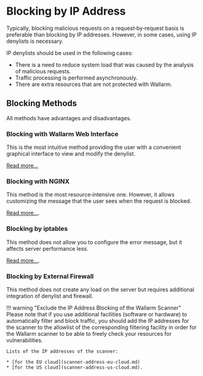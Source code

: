 # Blocking by IP Address

Typically, blocking malicious requests on a request‑by‑request basis is preferable than blocking by IP addresses. However, in some cases, using IP denylists is necessary.

IP denylists should be used in the following cases:

* There is a need to reduce system load that was caused by the analysis of malicious requests.
* Traffic processing is performed asynchronously.
* There are extra resources that are not protected with Wallarm.

## Blocking Methods

All methods have advantages and disadvantages.

### Blocking with Wallarm Web Interface

This is the most intuitive method providing the user with a convenient graphical interface to view and modify the denylist.

[Read more...](../user-guides/denylist.md)

### Blocking with NGINX

This method is the most resource‑intensive one. However, it allows customizing the message that the user sees when the request is blocked.

[Read more...](configure-ip-blocking-nginx-en.md).

### Blocking by iptables

This method does not allow you to configure the error message, but it affects server performance less.

[Read more...](configure-ip-blocking-iptables-en.md).

### Blocking by External Firewall

This method does not create any load on the server but requires additional integration of denylist and firewall. 

!!! warning "Exclude the IP Address Blocking of the Wallarm Scanner"
    Please note that if you use additional facilities (software or hardware) to automatically filter and block traffic, you should add the IP addresses for the scanner to the allowlist of the corresponding filtering facility in order for the Wallarm scanner to be able to freely check your resources for vulnerabilities.
    
    Lists of the IP addresses of the scanner:
    
    * [for the EU cloud](scanner-address-eu-cloud.md)
    * [for the US cloud](scanner-address-us-cloud.md).